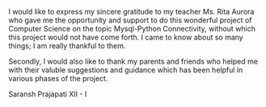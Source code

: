 I would like to express my sincere gratitude to my teacher Ms. Rita Aurora who gave me the opportunity and support to do this wonderful project of Computer Science on the topic Mysql-Python Connectivity, without which this project would not have come forth. I came to know about so many things; I am really thankful to them. 

Secondly, I would also like to thank my parents and friends who helped me with their valuble suggestions and guidance which has been helpful in various phases of the project.

Saransh Prajapati
XII - I